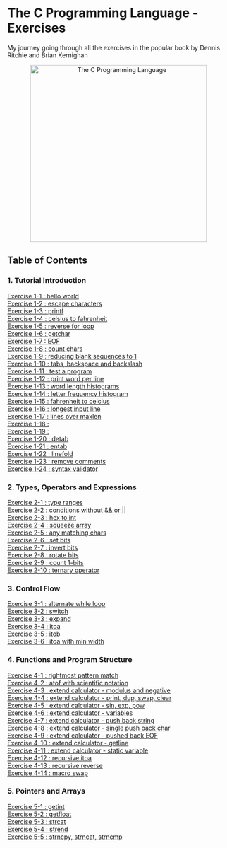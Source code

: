 # The C Programming Language - Exercises
My journey going through all the exercises in the popular book by Dennis Ritchie and Brian Kernighan 
<p align="center">
  <image src="assets/TheCProgrammingLanguageBook.png" alt="The C Programming Language" height=400 />
</p>

## Table of Contents
### 1. Tutorial Introduction
[Exercise 1-1  : hello world](exercises/exercise1-1.md)<br>
[Exercise 1-2  : escape characters](exercises/exercise1-2.md)<br>
[Exercise 1-3  : printf](exercises/exercise1-3.md)<br>
[Exercise 1-4  : celsius to fahrenheit](exercises/exercise1-4.md)<br>
[Exercise 1-5  : reverse for loop](exercises/exercise1-5.md)<br>
[Exercise 1-6  : getchar](exercises/exercise1-6.md)<br>
[Exercise 1-7  : EOF](exercises/exercise1-7.md)<br>
[Exercise 1-8  : count chars](exercises/exercise1-8.md)<br>
[Exercise 1-9  : reducing blank sequences to 1](exercises/exercise1-9.md)<br>
[Exercise 1-10 : tabs, backspace and backslash](exercises/exercise1-10.md)<br>
[Exercise 1-11 : test a program](exercises/exercise1-11.md)<br>
[Exercise 1-12 : print word per line](exercises/exercise1-12.md)<br>
[Exercise 1-13 : word length histograms](exercises/exercise1-13.md)<br>
[Exercise 1-14 : letter frequency histogram](exercises/exercise1-14.md)<br>
[Exercise 1-15 : fahrenheit to celcius](exercises/exercise1-15.md)<br>
[Exercise 1-16 : longest input line ](exercises/exercise1-16.md)<br>
[Exercise 1-17 : lines over maxlen](exercises/exercise1-17.md)<br>
[Exercise 1-18 : ](exercises/exercise1-18.md)<br>
[Exercise 1-19 : ](exercises/exercise1-19.md)<br>
[Exercise 1-20 : detab](exercises/exercise1-20.md)<br>
[Exercise 1-21 : entab](exercises/exercise1-21.md)<br>
[Exercise 1-22 : linefold](exercises/exercise1-22.md)<br>
[Exercise 1-23 : remove comments](exercises/exercise1-23.md)<br>
[Exercise 1-24 : syntax validator](exercises/exercise1-24.md)<br>

### 2. Types, Operators and Expressions
[Exercise 2-1  : type ranges](exercises/exercise2-1.md)<br>
[Exercise 2-2  : conditions without && or ||](exercises/exercise2-2.md)<br>
[Exercise 2-3  : hex to int](exercises/exercise2-3.md)<br>
[Exercise 2-4  : squeeze array](exercises/exercise2-4.md)<br>
[Exercise 2-5  : any matching chars](exercises/exercise2-5.md)<br>
[Exercise 2-6  : set bits](exercises/exercise2-6.md)<br>
[Exercise 2-7  : invert bits](exercises/exercise2-7.md)<br>
[Exercise 2-8  : rotate bits](exercises/exercise2-8.md)<br>
[Exercise 2-9  : count 1-bits](exercises/exercise2-9.md)<br>
[Exercise 2-10 : ternary operator](exercises/exercise2-10.md)<br>

### 3. Control Flow
[Exercise 3-1 : alternate while loop](exercises/exercise3-1.md)<br>
[Exercise 3-2 : switch](exercises/exercise3-2.md)<br>
[Exercise 3-3 : expand](exercises/exercise3-3.md)<br>
[Exercise 3-4 : itoa](exercises/exercise3-4.md)<br>
[Exercise 3-5 : itob](exercises/exercise3-5.md)<br>
[Exercise 3-6 : itoa with min width](exercises/exercise3-6.md)<br>

### 4. Functions and Program Structure
[Exercise 4-1 : rightmost pattern match](exercises/exercise4-1.md)<br>
[Exercise 4-2 : atof with scientific notation](exercises/exercise4-2.md)<br>
[Exercise 4-3 : extend calculator - modulus and negative](exercises/exercise4-3.md)<br>
[Exercise 4-4 : extend calculator - print, dup, swap, clear](exercises/exercise4-4.md)<br>
[Exercise 4-5 : extend calculator - sin, exp, pow](exercises/exercise4-5.md)<br>
[Exercise 4-6 : extend calculator - variables](exercises/exercise4-6.md)<br>
[Exercise 4-7 : extend calculator - push back string](exercises/exercise4-7.md)<br>
[Exercise 4-8 : extend calculator - single push back char ](exercises/exercise4-8.md)<br>
[Exercise 4-9 : extend calculator - pushed back EOF](exercises/exercise4-9.md)<br>
[Exercise 4-10 : extend calculator - getline](exercises/exercise4-10.md)<br>
[Exercise 4-11 : extend calculator - static variable](exercises/exercise4-11.md)<br>
[Exercise 4-12 : recursive itoa](exercises/exercise4-12.md)<br>
[Exercise 4-13 : recursive reverse](exercises/exercise4-13.md)<br>
[Exercise 4-14 : macro swap](exercises/exercise4-14.md)<br>

### 5. Pointers and Arrays
[Exercise 5-1 : getint](exercises/exercise5-1.md)<br>
[Exercise 5-2 : getfloat](exercises/exercise5-2.md)<br>
[Exercise 5-3 : strcat](exercises/exercise5-3.md)<br>
[Exercise 5-4 : strend](exercises/exercise5-4.md)<br>
[Exercise 5-5 : strncpy, strncat, strncmp](exercises/exercise5-5.md)<br>
